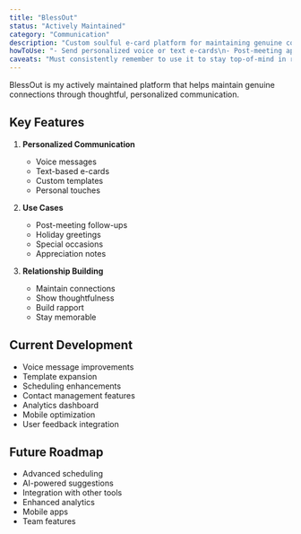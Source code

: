 ```yaml
---
title: "BlessOut"
status: "Actively Maintained"
category: "Communication"
description: "Custom soulful e-card platform for maintaining genuine connections"
howToUse: "- Send personalized voice or text e-cards\n- Post-meeting appreciation notes\n- Holiday and special occasion greetings\n- Maintain genuine connections"
caveats: "Must consistently remember to use it to stay top-of-mind in relationships"
---
```


BlessOut is my actively maintained platform that helps maintain genuine connections through thoughtful, personalized communication.

## Key Features

1. **Personalized Communication**
   - Voice messages
   - Text-based e-cards
   - Custom templates
   - Personal touches

2. **Use Cases**
   - Post-meeting follow-ups
   - Holiday greetings
   - Special occasions
   - Appreciation notes

3. **Relationship Building**
   - Maintain connections
   - Show thoughtfulness
   - Build rapport
   - Stay memorable

## Current Development

- Voice message improvements
- Template expansion
- Scheduling enhancements
- Contact management features
- Analytics dashboard
- Mobile optimization
- User feedback integration

## Future Roadmap

- Advanced scheduling
- AI-powered suggestions
- Integration with other tools
- Enhanced analytics
- Mobile apps
- Team features 